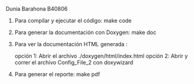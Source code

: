 Dunia Barahona B40806

1) Para compilar y ejecutar el código: make code

2) Para generar la documentación con Doxygen: make doc

3) Para ver la documentación HTML generada :

	opción 1: Abrir el archivo ./doxygen/html/index.html
	opción 2: Abrir y correr el archivo Config_File_2 con doxywizard
	
5) Para generar el reporte: make pdf 
